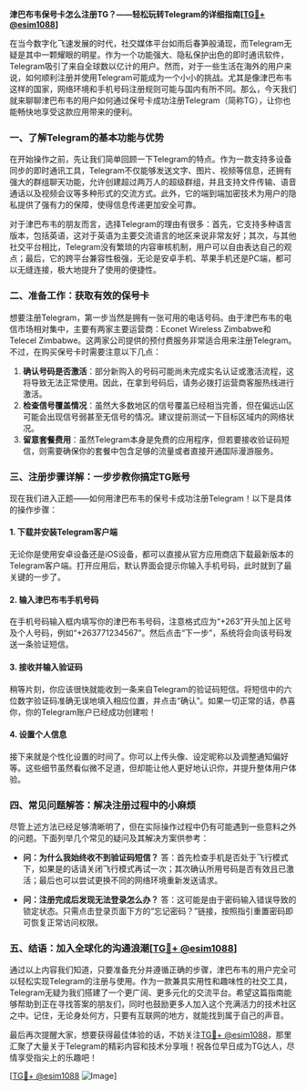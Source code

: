 **津巴布韦保号卡怎么注册TG？——轻松玩转Telegram的详细指南[[TG💪+ @esim1088](https://t.me/s/esim1088)]**

在当今数字化飞速发展的时代，社交媒体平台如雨后春笋般涌现，而Telegram无疑是其中一颗耀眼的明星。作为一个功能强大、隐私保护出色的即时通讯软件，Telegram吸引了来自全球数以亿计的用户。然而，对于一些生活在海外的用户来说，如何顺利注册并使用Telegram可能成为一个小小的挑战。尤其是像津巴布韦这样的国家，网络环境和手机号码注册规则可能与国内有所不同。那么，今天我们就来聊聊津巴布韦的用户如何通过保号卡成功注册Telegram（简称TG），让你也能畅快地享受这款应用带来的便利。

### **一、了解Telegram的基本功能与优势**

在开始操作之前，先让我们简单回顾一下Telegram的特点。作为一款支持多设备同步的即时通讯工具，Telegram不仅能够发送文字、图片、视频等信息，还拥有强大的群组聊天功能，允许创建超过两万人的超级群组，并且支持文件传输、语音通话以及视频会议等多种形式的交流方式。此外，它的端到端加密技术为用户的隐私提供了强有力的保障，使得信息传递更加安全可靠。

对于津巴布韦的朋友而言，选择Telegram的理由有很多：首先，它支持多种语言版本，包括英语，这对于英语为主要交流语言的地区来说非常友好；其次，与其他社交平台相比，Telegram没有繁琐的内容审核机制，用户可以自由表达自己的观点；最后，它的跨平台兼容性极强，无论是安卓手机、苹果手机还是PC端，都可以无缝连接，极大地提升了使用的便捷性。

### **二、准备工作：获取有效的保号卡**

想要注册Telegram，第一步当然是拥有一张可用的电话号码。由于津巴布韦的电信市场相对集中，主要有两家主要运营商：Econet Wireless Zimbabwe和Telecel Zimbabwe。这两家公司提供的预付费服务非常适合用来注册Telegram。不过，在购买保号卡时需要注意以下几点：

1. **确认号码是否激活**：部分新购入的号码可能尚未完成实名认证或激活流程，这将导致无法正常使用。因此，在拿到号码后，请务必拨打运营商客服热线进行激活。
2. **检查信号覆盖情况**：虽然大多数地区的信号覆盖已经相当完善，但在偏远山区可能会出现信号弱甚至无信号的情况。建议提前测试一下目标区域内的网络状况。
3. **留意套餐费用**：虽然Telegram本身是免费的应用程序，但若要接收验证码短信，则需要确保你的套餐中包含足够的流量或者直接开通国际漫游服务。

### **三、注册步骤详解：一步步教你搞定TG账号**

现在我们进入正题——如何用津巴布韦的保号卡成功注册Telegram！以下是具体的操作步骤：

#### **1. 下载并安装Telegram客户端**
无论你是使用安卓设备还是iOS设备，都可以直接从官方应用商店下载最新版本的Telegram客户端。打开应用后，默认界面会提示你输入手机号码，此时就到了最关键的一步了。

#### **2. 输入津巴布韦手机号码**
在手机号码输入框内填写你的津巴布韦号码，注意格式应为“+263”开头加上区号及个人号码，例如“+263771234567”。然后点击“下一步”，系统将会向该号码发送一条验证短信。

#### **3. 接收并输入验证码**
稍等片刻，你应该很快就能收到一条来自Telegram的验证码短信。将短信中的六位数字验证码准确无误地填入相应位置，并点击“确认”。如果一切正常的话，恭喜你，你的Telegram账户已经成功创建啦！

#### **4. 设置个人信息**
接下来就是个性化设置的时间了。你可以上传头像、设定昵称以及调整通知偏好等。这些细节虽然看似微不足道，但却能让他人更好地认识你，并提升整体用户体验。

### **四、常见问题解答：解决注册过程中的小麻烦**

尽管上述方法已经足够清晰明了，但在实际操作过程中仍有可能遇到一些意料之外的问题。下面列举几个常见的疑问及其解决方案供参考：

- **问：为什么我始终收不到验证码短信？**
  答：首先检查手机是否处于飞行模式下，如果是的话请关闭飞行模式再试一次；其次确认所用号码是否有效且已激活；最后也可以尝试更换不同的网络环境重新发送请求。

- **问：注册完成后发现无法登录怎么办？**
  答：这可能是由于密码输入错误导致的锁定状态。只需点击登录页面下方的“忘记密码？”链接，按照指引重置密码即可恢复正常访问权限。

### **五、结语：加入全球化的沟通浪潮[[TG💪+ @esim1088](https://t.me/s/esim1088)]**

通过以上内容我们知道，只要准备充分并遵循正确的步骤，津巴布韦的用户完全可以轻松实现Telegram的注册与使用。作为一款兼具实用性和趣味性的社交工具，Telegram无疑为我们搭建了一个更广阔、更多元化的交流平台。希望这篇指南能够帮助到正在寻找答案的朋友们，同时也鼓励更多人加入这个充满活力的技术社区之中。记住，无论身处何方，只要有互联网的地方，就能找到属于自己的声音。

最后再次提醒大家，想要获得最佳体验的话，不妨关注[TG💪+ @esim1088](https://t.me/s/esim1088)，那里汇聚了大量关于Telegram的精彩内容和技术分享哦！祝各位早日成为TG达人，尽情享受指尖上的乐趣吧！

[[TG💪+ @esim1088](https://t.me/s/esim1088) ![Image](https://i.postimg.cc/4NQfJmqS/Snipaste-2025-05-13-00-14-12.png)]